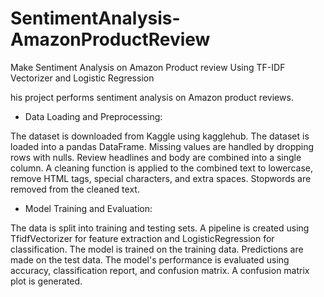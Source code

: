 # SentimentAnalysis-AmazonProductReview
Make Sentiment Analysis on Amazon Product review Using TF-IDF Vectorizer and Logistic Regression

his project performs sentiment analysis on Amazon product reviews.


- Data Loading and Preprocessing:

The dataset is downloaded from Kaggle using kagglehub.
The dataset is loaded into a pandas DataFrame.
Missing values are handled by dropping rows with nulls.
Review headlines and body are combined into a single column.
A cleaning function is applied to the combined text to lowercase, remove HTML tags, special characters, and extra spaces.
Stopwords are removed from the cleaned text.


- Model Training and Evaluation:


The data is split into training and testing sets.
A pipeline is created using TfidfVectorizer for feature extraction and LogisticRegression for classification.
The model is trained on the training data.
Predictions are made on the test data.
The model's performance is evaluated using accuracy, classification report, and confusion matrix.
A confusion matrix plot is generated.
